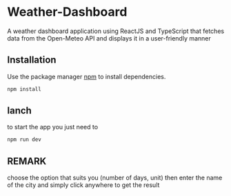 # Weather-Dashboard
A weather dashboard application using ReactJS and TypeScript that fetches data from the Open-Meteo API and displays it in a user-friendly manner
## Installation 
Use the package manager [npm](https://www.npmjs.com/) to install dependencies.
```bash
npm install 
```
## lanch
to start the app you just need to 
```bash
npm run dev 
```
## REMARK

choose the option that suits you (number of days, unit) then enter the name of the city and simply click anywhere to get the result
